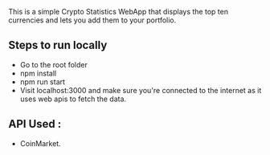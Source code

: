 This is a simple Crypto Statistics WebApp that displays the top ten currencies and lets you add them to your portfolio.

## Steps to run locally
- Go to the root folder
- npm install
- npm run start
- Visit localhost:3000 and make sure you're connected to the internet as it uses web apis to fetch the data.

## API Used :
- CoinMarket.
